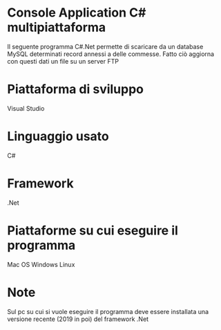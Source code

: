 # Console Application C# multipiattaforma
Il seguente programma C#.Net permette di scaricare da un database MySQL determinati record annessi a delle commesse.
Fatto ciò aggiorna con questi dati un file su un server FTP

# Piattaforma di sviluppo
Visual Studio

# Linguaggio usato
C#

# Framework
.Net

# Piattaforme su cui eseguire il programma
Mac OS
Windows
Linux

# Note
Sul pc su cui si vuole eseguire il programma deve essere installata una versione recente (2019 in poi) del framework .Net
